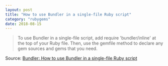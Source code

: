 ```yaml
---
layout: post
title: "How to use Bundler in a single-file Ruby script"
category: "rubygems"
date: 2018-08-15
---
```


> To use Bundler in a single-file script, add require 'bundler/inline' at the top of your Ruby file. Then, use the gemfile method to declare any gem sources and gems that you need.

Source: [Bundler: How to use Bundler in a single-file Ruby script](https://bundler.io/v1.16/guides/bundler_in_a_single_file_ruby_script.html)
